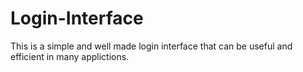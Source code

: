 # Login-Interface
This is a simple and well made login interface that can be useful and efficient in many applictions.
